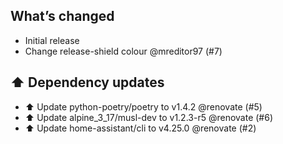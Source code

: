 ## What’s changed

- Initial release
- Change release-shield colour @mreditor97 (#7)

## ⬆️ Dependency updates

- ⬆️ Update python-poetry/poetry to v1.4.2 @renovate (#5)
- ⬆️ Update alpine_3_17/musl-dev to v1.2.3-r5 @renovate (#6)
- ⬆️ Update home-assistant/cli to v4.25.0 @renovate (#2)
